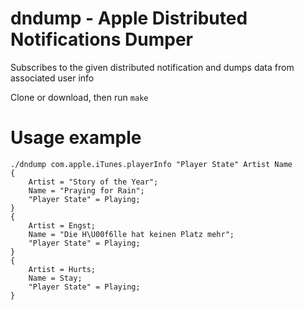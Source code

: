 # dndump - Apple Distributed Notifications Dumper

Subscribes to the given distributed notification and dumps data from associated user info

Clone or download, then run `make`

# Usage example

```
./dndump com.apple.iTunes.playerInfo "Player State" Artist Name
{
    Artist = "Story of the Year";
    Name = "Praying for Rain";
    "Player State" = Playing;
}
{
    Artist = Engst;
    Name = "Die H\U00f6lle hat keinen Platz mehr";
    "Player State" = Playing;
}
{
    Artist = Hurts;
    Name = Stay;
    "Player State" = Playing;
}
```
